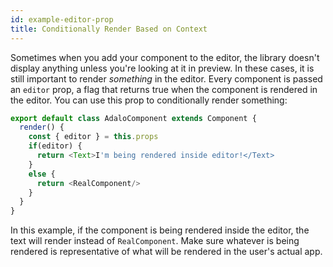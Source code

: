 ```yaml
---
id: example-editor-prop
title: Conditionally Render Based on Context
---
```


Sometimes when you add your component to the editor, the library doesn't display anything unless
you're looking at it in preview. In these cases, it is still important to render *something* in
the editor. Every component is passed an `editor` prop, a flag that returns true when the component
is rendered in the editor. You can use this prop to conditionally render something:

```javascript
export default class AdaloComponent extends Component {
  render() {
    const { editor } = this.props
    if(editor) {
      return <Text>I'm being rendered inside editor!</Text>
    }
    else {
      return <RealComponent/>
    }
  }
}
```

In this example, if the component is being rendered inside the editor, the text will render instead
of `RealComponent`. Make sure whatever is being rendered is representative of what will be rendered
in the user's actual app.